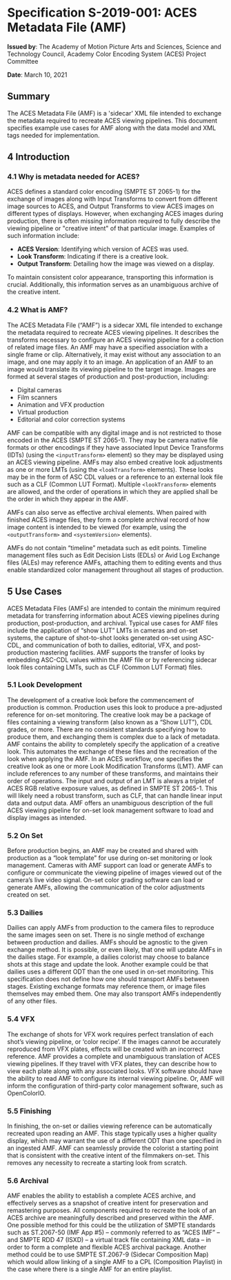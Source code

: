 # Specification S-2019-001: ACES Metadata File (AMF)

**Issued by**: The Academy of Motion Picture Arts and Sciences, Science and Technology Council, Academy Color Encoding System (ACES) Project Committee

**Date**: March 10, 2021

## Summary

The ACES Metadata File (AMF) is a 'sidecar' XML file intended to exchange the metadata required to recreate ACES viewing pipelines. This document specifies example use cases for AMF along with the data model and XML tags needed for implementation.

## 4 Introduction

### 4.1 Why is metadata needed for ACES?
ACES defines a standard color encoding (SMPTE ST 2065-1) for the exchange of images along with Input Transforms to convert from different image sources to ACES, and Output Transforms to view ACES images on different types of displays. However, when exchanging ACES images during production, there is often missing information required to fully describe the viewing pipeline or "creative intent" of that particular image. Examples of such information include:

- **ACES Version**: Identifying which version of ACES was used.
- **Look Transform**: Indicating if there is a creative look.
- **Output Transform**: Detailing how the image was viewed on a display.

To maintain consistent color appearance, transporting this information is crucial. Additionally, this information serves as an unambiguous archive of the creative intent.

### 4.2 What is AMF?
The ACES Metadata File (“AMF”) is a sidecar XML file intended to exchange the metadata required to recreate ACES viewing pipelines. It describes the transforms necessary to configure an ACES viewing pipeline for a collection of related image files. An AMF may have a specified association with a single frame or clip. Alternatively, it may exist without any association to an image, and one may apply it to an image. An application of an AMF to an image would translate its viewing pipeline to the target image. Images are formed at several stages of production and post-production, including:

- Digital cameras
- Film scanners
- Animation and VFX production
- Virtual production
- Editorial and color correction systems

AMF can be compatible with any digital image and is not restricted to those encoded in the ACES (SMPTE ST 2065-1). They may be camera native file formats or other encodings if they have associated Input Device Transforms (IDTs) (using the `<inputTransform>` element) so they may be displayed using an ACES viewing pipeline. AMFs may also embed creative look adjustments as one or more LMTs (using the `<lookTransform>` elements). These looks may be in the form of ASC CDL values or a reference to an external look file such as a CLF (Common LUT Format). Multiple `<lookTransform>` elements are allowed, and the order of operations in which they are applied shall be the order in which they appear in the AMF.

AMFs can also serve as effective archival elements. When paired with finished ACES image files, they form a complete archival record of how image content is intended to be viewed (for example, using the `<outputTransform>` and `<systemVersion>` elements). 

AMFs do not contain “timeline” metadata such as edit points. Timeline management files such as Edit Decision Lists (EDLs) or Avid Log Exchange files (ALEs) may reference AMFs, attaching them to editing events and thus enable standardized color management throughout all stages of production.

## 5 Use Cases
ACES Metadata Files (AMFs) are intended to contain the minimum required metadata for transferring information about ACES viewing pipelines during production, post-production, and archival. Typical use cases for AMF files include the application of “show LUT” LMTs in cameras and on-set systems, the capture of shot-to-shot looks generated on-set using ASC-CDL, and communication of both to dailies, editorial, VFX, and post-production mastering facilities. AMF supports the transfer of looks by embedding ASC-CDL values within the AMF file or by referencing sidecar look files containing LMTs, such as CLF (Common LUT Format) files.

### 5.1 Look Development
The development of a creative look before the commencement of production is common. Production uses this look to produce a pre-adjusted reference for on-set monitoring. The creative look may be a package of files containing a viewing transform (also known as a “Show LUT”), CDL grades, or more. There are no consistent standards specifying how to produce them, and exchanging them is complex due to a lack of metadata. AMF contains the ability to completely specify the application of a creative look. This automates the exchange of these files and the recreation of the look when applying the AMF. In an ACES workflow, one specifies the creative look as one or more Look Modification Transforms (LMT). AMF can include references to any number of these transforms, and maintains their order of operations. The input and output of an LMT is always a triplet of ACES RGB relative exposure values, as defined in SMPTE ST 2065-1. This will likely need a robust transform, such as CLF, that can handle linear input data and output data. AMF offers an unambiguous description of the full ACES viewing pipeline for on-set look management software to load and display images as intended.

### 5.2 On Set
Before production begins, an AMF may be created and shared with production as a “look template” for use during on-set monitoring or look management. Cameras with AMF support can load or generate AMFs to configure or communicate the viewing pipeline of images viewed out of the camera’s live video signal. On-set color grading software can load or generate AMFs, allowing the communication of the color adjustments created on set.

### 5.3 Dailies
Dailies can apply AMFs from production to the camera files to reproduce the same images seen on set. There is no single method of exchange between production and dailies. AMFs should be agnostic to the given exchange method. It is possible, or even likely, that one will update AMFs in the dailies stage. For example, a dailies colorist may choose to balance shots at this stage and update the look. Another example could be that dailies uses a different ODT than the one used in on-set monitoring. This specification does not define how one should transport AMFs between stages. Existing exchange formats may reference them, or image files themselves may embed them. One may also transport AMFs independently of any other files.

### 5.4 VFX
The exchange of shots for VFX work requires perfect translation of each shot’s viewing pipeline, or ‘color recipe’. If the images cannot be accurately reproduced from VFX plates, effects will be created with an incorrect reference. AMF provides a complete and unambiguous translation of ACES viewing pipelines. If they travel with VFX plates, they can describe how to view each plate along with any associated looks. VFX software should have the ability to read AMF to configure its internal viewing pipeline. Or, AMF will inform the configuration of third-party color management software, such as OpenColorIO.

### 5.5 Finishing
In finishing, the on-set or dailies viewing reference can be automatically recreated upon reading an AMF. This stage typically uses a higher quality display, which may warrant the use of a different ODT than one specified in an ingested AMF. AMF can seamlessly provide the colorist a starting point that is consistent with the creative intent of the filmmakers on-set. This removes any necessity to recreate a starting look from scratch.

### 5.6 Archival
AMF enables the ability to establish a complete ACES archive, and effectively serves as a snapshot of creative intent for preservation and remastering purposes. All components required to recreate the look of an ACES archive are meaningfully described and preserved within the AMF. One possible method for this could be the utilization of SMPTE standards such as ST.2067-50 (IMF App #5) – commonly referred to as “ACES IMF” – and SMPTE RDD 47 (ISXD) – a virtual track file containing XML data – in order to form a complete and flexible ACES archival package. Another method could be to use SMPTE ST.2067-9 (Sidecar Composition Map) which would allow linking of a single AMF to a CPL (Composition Playlist) in the case where there is a single AMF for an entire playlist.


